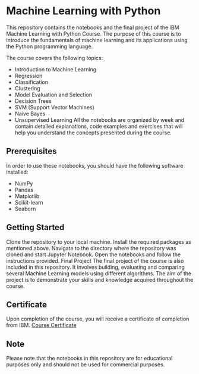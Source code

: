 # Machine Learning with Python

This repository contains the notebooks and the final project of the IBM Machine Learning with Python Course. The purpose of this course is to introduce the fundamentals of machine learning and its applications using the Python programming language.

The course covers the following topics:

- Introduction to Machine Learning
- Regression
- Classification
- Clustering
- Model Evaluation and Selection
- Decision Trees
- SVM (Support Vector Machines)
- Naive Bayes
- Unsupervised Learning
All the notebooks are organized by week and contain detailed explanations, code examples and exercises that will help you understand the concepts presented during the course.

## Prerequisites
In order to use these notebooks, you should have the following software installed:

- NumPy
- Pandas
- Matplotlib
- Scikit-learn
- Seaborn

## Getting Started
Clone the repository to your local machine.
Install the required packages as mentioned above.
Navigate to the directory where the repository was cloned and start Jupyter Notebook.
Open the notebooks and follow the instructions provided.
Final Project
The final project of the course is also included in this repository. It involves building, evaluating and comparing several Machine Learning models using different algorithms. The aim of the project is to demonstrate your skills and knowledge acquired throughout the course.

## Certificate
Upon completion of the course, you will receive a certificate of completion from IBM.
[Course Certificate](https://coursera.org/share/f0c8124625495a812465bc7393917815)

## Note
Please note that the notebooks in this repository are for educational purposes only and should not be used for commercial purposes.

